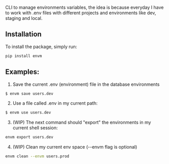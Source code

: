 
CLI to manage environments variables, the idea is because everyday I have to work with .env files with different projects and environments like dev, staging and local.

## Installation

To install the package, simply run:

```bash
pip install envm
```


## Examples:

1. Save the current .env (environment) file in the database environments
```bash
$ envm save users.dev
```

2. Use a file called .env in my current path:
```bash
$ envm use users.dev
```

3. (WIP) The next command should "export" the environments in my current shell session:
```bash
envm export users.dev
```

4. (WIP) Clean my current env space (--envm flag is optional)
```bash
envm clean --envm users.prod
```
